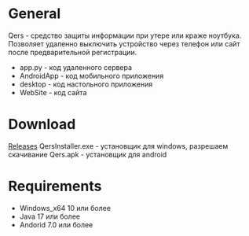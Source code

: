 # General

Qers - средство защиты информации при утере или краже ноутбука. Позволяет удаленно выключить устройство через телефон или сайт после предварительной регистрации.
* app.py -  код удаленного сервера
* AndroidApp - код мобильного приложения
* desktop - код настольного приложения
* WebSite - код сайта

# Download

[Releases](https://github.com/RansomDark/Qers/releases)
QersInstaller.exe - установщик для windows, разрешаем скачивание
Qers.apk - установщик для android

# Requirements
  
* Windows_x64 10 или более
* Java 17 или более
* Andorid 7.0 или более

